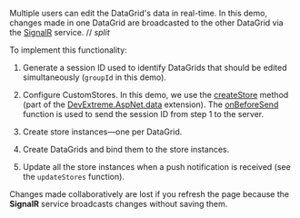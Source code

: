 Multiple users can edit the DataGrid's data in real-time. In this demo, changes made in one DataGrid are broadcasted to the other DataGrid via the <a href="https://dotnet.microsoft.com/en-us/apps/aspnet/signalr" target="blank">SignalR</a> service.
// _split_

To implement this functionality:

1. Generate a session ID used to identify DataGrids that should be edited simultaneously (`groupId` in this demo).

1. Configure CustomStores. In this demo, we use the <a href="https://github.com/DevExpress/DevExtreme.AspNet.Data/blob/master/docs/client-side-with-jquery.md#api-reference" target="_blank">createStore</a> method (part of the <a href="https://github.com/DevExpress/DevExtreme.AspNet.Data" target="_blank">DevExtreme.AspNet.data</a> extension). The <a href="https://github.com/DevExpress/DevExtreme.AspNet.Data/blob/master/docs/client-side-with-jquery.md#api-reference" target="blank">onBeforeSend</a> function is used to send the session ID from step 1 to the server.

1. Create store instances&mdash;one per DataGrid.

1. Create DataGrids and bind them to the store instances.

1. Update all the store instances when a push notification is received (see the `updateStores` function).

Changes made collaboratively are lost if you refresh the page because the **SignalR** service broadcasts changes without saving them.